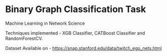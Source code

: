 # Binary Graph Classification Task
Machine Learning in Network Science


Techniques implemented - XGB Classifier, CATBoost Classifier and RandomForestCV. 


Dataset Available on - https://snap.stanford.edu/data/twitch_ego_nets.html
